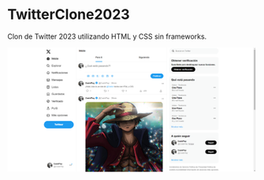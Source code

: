 # TwitterClone2023
Clon de Twitter 2023 utilizando HTML y CSS sin frameworks.

![Preview de Twitter Clone 2023](preview_twitterClone.webp)
